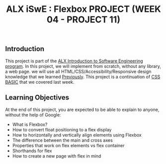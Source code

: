 <h1 align="center">ALX  iSwE : Flexbox PROJECT (WEEK 04 - PROJECT 11)</h1>
<br>

## Introduction

This project is part of the [ALX Introduction to Software Engineering program](https://www.alxafrica.com). In this project, we will implement from scratch, without any library, a web page. we will use all HTML/CSS/Accessibility/Responsive design knowledge that we learned [Previously](#previously).
This project is a continuation of [CSS BASIC](/css_basic) that we covered last week.

## Learning Objectives

At the end of this project, you are expected to be able to explain to anyone, without the help of Google:

- What is Flexbox?
- How to convert float positioning to a flex display
- How to horizontally and vertically align elements using Flexbox
- The difference between the main and cross axes
- Properties that work on flex elements vs flex container
- Shorthands for flex
- How to create a new page with flex in mind
